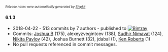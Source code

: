 <sup><sup>*Release notes were automatically generated by [Shipkit](http://shipkit.org/)*</sup></sup>

#### 6.1.3
 - 2018-04-22 - 513 commits by 7 authors - published to [![Bintray](https://img.shields.io/badge/Bintray-6.1.3-green.svg)](https://bintray.com/null/null/org.grails.plugins/6.1.3)
 - Commits: [Joshua B](https://github.com/basejump) (175), alexeyzvegintcev (138), [Sudhir Nimavat](https://github.com/snimavat) (124), [Nikita Pavlov](https://github.com/NickPavlov) (42), Joshua Burnett (32), jdabal (1), [Ken Roberts](https://github.com/ken-roberts) (1)
 - No pull requests referenced in commit messages.

